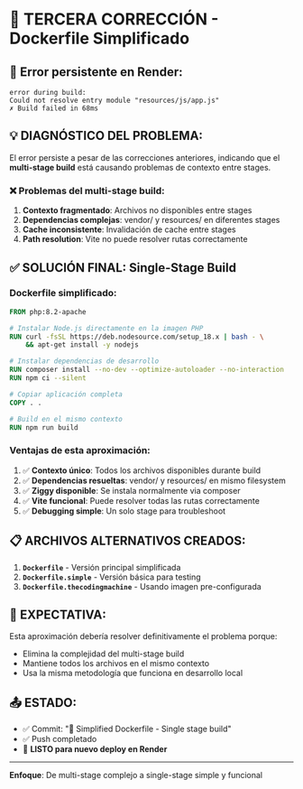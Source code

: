 # 🔧 TERCERA CORRECCIÓN - Dockerfile Simplificado

## 🚨 **Error persistente en Render:**
```
error during build:
Could not resolve entry module "resources/js/app.js"
✗ Build failed in 68ms
```

## 💡 **DIAGNÓSTICO DEL PROBLEMA:**
El error persiste a pesar de las correcciones anteriores, indicando que el **multi-stage build** está causando problemas de contexto entre stages.

### ❌ **Problemas del multi-stage build:**
1. **Contexto fragmentado**: Archivos no disponibles entre stages
2. **Dependencias complejas**: vendor/ y resources/ en diferentes stages
3. **Cache inconsistente**: Invalidación de cache entre stages
4. **Path resolution**: Vite no puede resolver rutas correctamente

## ✅ **SOLUCIÓN FINAL: Single-Stage Build**

### **Dockerfile simplificado:**
```dockerfile
FROM php:8.2-apache

# Instalar Node.js directamente en la imagen PHP
RUN curl -fsSL https://deb.nodesource.com/setup_18.x | bash - \
    && apt-get install -y nodejs

# Instalar dependencias de desarrollo
RUN composer install --no-dev --optimize-autoloader --no-interaction
RUN npm ci --silent

# Copiar aplicación completa
COPY . .

# Build en el mismo contexto
RUN npm run build
```

### **Ventajas de esta aproximación:**
1. ✅ **Contexto único**: Todos los archivos disponibles durante build
2. ✅ **Dependencias resueltas**: vendor/ y resources/ en mismo filesystem
3. ✅ **Ziggy disponible**: Se instala normalmente via composer
4. ✅ **Vite funcional**: Puede resolver todas las rutas correctamente
5. ✅ **Debugging simple**: Un solo stage para troubleshoot

## 📋 **ARCHIVOS ALTERNATIVOS CREADOS:**

1. **`Dockerfile`** - Versión principal simplificada
2. **`Dockerfile.simple`** - Versión básica para testing
3. **`Dockerfile.thecodingmachine`** - Usando imagen pre-configurada

## 🎯 **EXPECTATIVA:**
Esta aproximación debería resolver definitivamente el problema porque:
- Elimina la complejidad del multi-stage build
- Mantiene todos los archivos en el mismo contexto
- Usa la misma metodología que funciona en desarrollo local

## 📤 **ESTADO:**
- ✅ Commit: "🔧 Simplified Dockerfile - Single stage build"
- ✅ Push completado
- 🔄 **LISTO para nuevo deploy en Render**

---
**Enfoque**: De multi-stage complejo a single-stage simple y funcional
